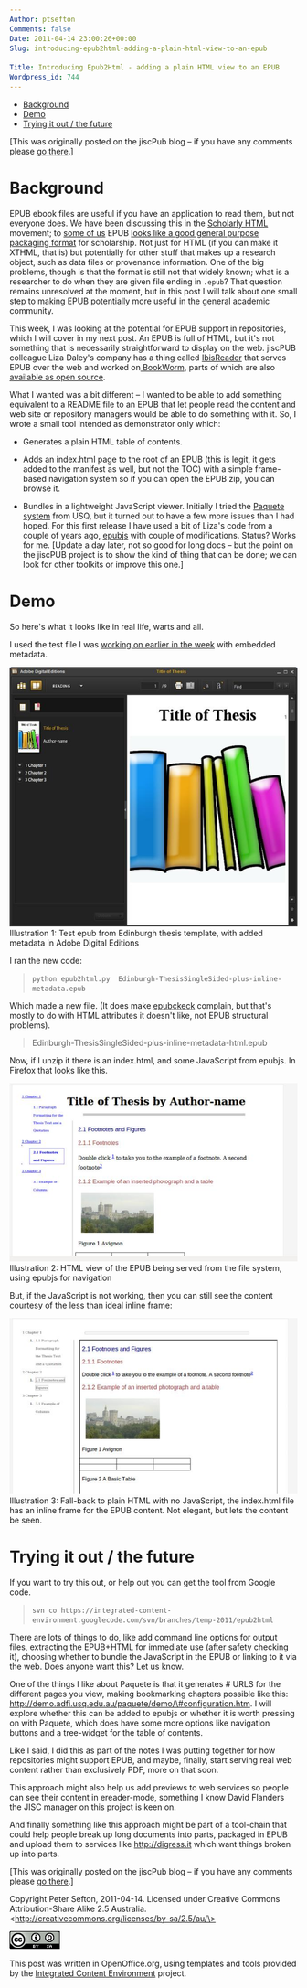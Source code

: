 ```yaml
---
Author: ptsefton
Comments: false
Date: 2011-04-14 23:00:26+00:00
Slug: introducing-epub2html-adding-a-plain-html-view-to-an-epub

Title: Introducing Epub2Html - adding a plain HTML view to an EPUB
Wordpress_id: 744
---
```


<div>

<div class="page-toc">

-   [<span>Background</span>](#id2)
-   [<span>Demo </span>](#id4)
-   [<span>Trying it out / the future</span>](#id5)

</div>

<div>

[This was originally posted on the jiscPub blog <span
class="spCh spChx2013">–</span> if you have any comments please
[<span>go
there</span>](http://jiscpub.blogs.edina.ac.uk/2011/04/14/introducing-epub2html-adding-a-plain-html-view-to-an-epub/).]

# <span id="id2"></span><span></span></a>Background

EPUB ebook files are useful if you have an application to read them, but
not everyone does. We have been discussing this in the [<span>Scholarly
HTML</span>](http://scholarlyhtml.org/) movement; to [<span>some of
us</span>](http://www.teleread.com/ebooks/beyond-the-pdf-%E2%80%A6-is-epub-by-martin-fenner-workshop-materials/)
EPUB [<span>looks like a good general purpose packaging
format</span>](http://ptsefton.com/2010/08/13/epub-as-a-way-of-packaging-scholarly-resources.htm)
for scholarship. Not just for HTML (if you can make it XTHML, that is)
but potentially for other stuff that makes up a research object, such as
data files or provenance information. One of the big problems, though is
that the format is still not that widely known; what is a researcher to
do when they are given file ending in `.epub`? That question remains
unresolved at the moment, but in this post I will talk about one small
step to making EPUB potentially more useful in the general academic
community.

This week, I was looking at the potential for EPUB support in
repositories, which I will cover in my next post. An EPUB is full of
HTML, but it's not something that is necessarily straightforward to
display on the web. jiscPUB colleague Liza Daley's company has a thing
called [<span>IbisReader</span>](http://ibisreader.com/) that serves
EPUB over the web and worked on[<span>
BookWorm</span>](http://bookworm.oreilly.com/), parts of which are also
[<span>available as open
source</span>](http://code.google.com/p/threepress/).

What I wanted was a bit different <span class="spCh spChx2013">–</span>
I wanted to be able to add something equivalent to a README file to an
EPUB that let people read the content and web site or repository
managers would be able to do something with it. So, I wrote a small tool
intended as demonstrator only which:

-   Generates a plain HTML table of contents.

-   Adds an index.html page to the root of an EPUB (this is legit, it
    gets added to the manifest as well, but not the TOC) with a simple
    frame-based navigation system so if you can open the EPUB zip, you
    can browse it.

-   Bundles in a lightweight JavaScript viewer. Initially I tried the
    [<span>Paquete
    system</span>](http://demo.adfi.usq.edu.au/paquete/demo/#module01.htm)
    from USQ, but it turned out to have a few more issues than I had
    hoped. For this first release I have used a bit of Liza's code from
    a couple of years ago,
    [<span>epubjs</span>](http://blog.threepress.org/2009/02/09/introducing-epubjs/)
    with couple of modifications. Status? Works for me. [Update a day
    later, not so good for long docs <span
    class="spCh spChx2013">–</span> but the point on the jiscPUB project
    is to show the kind of thing that can be done; we can look for other
    toolkits or improve this one.]

# <span id="id4"></span><span></span></a>Demo

So here's what it looks like in real life, warts and all.

I used the test file I was [<span>working on earlier in the
week</span>](http://jiscpub.blogs.edina.ac.uk/2011/04/11/metadata-in-word-processing-monographs-2/)
with embedded metadata.

<span
style="display: block"><a name="graphics1"><span></span></a>![graphics1](/wp-content/uploads/2011/04/2f5de0c5_643x579.jpeg)</span>Illustration
1: Test epub from Edinburgh thesis template, with added metadata in
Adobe Digital Editions

I ran the new code:

> `python epub2html.py  Edinburgh-ThesisSingleSided-plus-inline-metadata.epub`

Which made a new file. (It does make
[<span>epubckeck</span>](http://code.google.com/p/epubcheck/) complain,
but that's mostly to do with HTML attributes it doesn't like, not EPUB
structural problems).

> Edinburgh-ThesisSingleSided-plus-inline-metadata-html.epub

Now, if I unzip it there is an index.html, and some JavaScript from
epubjs. In Firefox that looks like this.

<span
style="display: block"><a name="graphics2"><span></span></a>![graphics2](/wp-content/uploads/2011/04/m7b4d760f_643x399.jpeg)</span>Illustration
2: HTML view of the EPUB being served from the file system, using epubjs
for navigation

But, if the JavaScript is not working, then you can still see the
content courtesy of the less than ideal inline frame:

<span
style="display: block"><a name="graphics3"><span></span></a>![graphics3](/wp-content/uploads/2011/04/m77e0cca1_643x392.jpeg)</span>Illustration
3: Fall-back to plain HTML with no JavaScript, the index.html file has
an inline frame for the EPUB content. Not elegant, but lets the content
be seen.

# <span id="id5"></span><span></span></a>Trying it out / the future

If you want to try this out, or help out you can get the tool from
Google code.

> `svn co https://integrated-content-environment.googlecode.com/svn/branches/temp-2011/epub2html`

There are lots of things to do, like add command line options for output
files, extracting the EPUB+HTML for immediate use (after safety checking
it), choosing whether to bundle the JavaScript in the EPUB or linking to
it via the web. Does anyone want this? Let us know.

One of the things I like about Paquete is that it generates \# URLS for
the different pages you view, making bookmarking chapters possible like
this:
[<span>http://demo.adfi.usq.edu.au/paquete/demo/\#configuration.htm</span>](http://demo.adfi.usq.edu.au/paquete/demo/#configuration.htm).
I will explore whether this can be added to epubjs or whether it is
worth pressing on with Paquete, which does have some more options like
navigation buttons and a tree-widget for the table of contents.

Like I said, I did this as part of the notes I was putting together for
how repositories might support EPUB, and maybe, finally, start serving
real web content rather than exclusively PDF, more on that soon.

This approach might also help us add previews to web services so people
can see their content in ereader-mode, something I know David Flanders
the JISC manager on this project is keen on.

And finally something like this approach might be part of a tool-chain
that could help people break up long documents into parts, packaged in
EPUB and upload them to services like
[<span>http://digress.it</span>](http://digress.it/) which want things
broken up into parts.

[This was originally posted on the jiscPub blog <span
class="spCh spChx2013">–</span> if you have any comments please
[<span>go
there</span>](http://jiscpub.blogs.edina.ac.uk/2011/04/14/introducing-epub2html-adding-a-plain-html-view-to-an-epub/).]

Copyright <span rel="http://purl.org/dc/elements/1.1/creator"
resource="http://trove.nla.gov.au/people/541658"><span
property="http://xmlns.com/foaf/0.1/name"
resource="http://trove.nla.gov.au/people/541658">Peter
Sefton</span></span>, 2011-04-14. Licensed under <span
rel="http://creativecommons.org/licence">Creative Commons
Attribution-Share Alike 2.5 Australia</span>.
\<http://creativecommons.org/licenses/by-sa/2.5/au/\>

<span class="Default_20_Paragraph_20_Font"><span
style="country:US; language:en; "><span
class="T1"><a name="HTTP:::DBPEDIA.ORG:SNORQL:?QUERY=SELECT+%3FRESOURCE%0D%0AWHERE+{+%0D%0A%3FRESOURCE+%3CHTTP%3A%2F%2FDBPEDIA.ORG%2FONTOLOGY%2FPERSON%2FBIRTHPLACE%3E+%3CHTTP%3A%2F%2FDBPEDIA.ORG%2FRESOURCE%2FSYDNEY%3E+%3B%0D%0A%3CHTTP%3A%2F%2FDBPEDIA.ORG%2FONTOLOGY%2FPERSON%"><span></span></a>![HTTP://DBPEDIA.ORG/SNORQL/?QUERY=SELECT+%3FRESOURCE%0D%0AWHERE+{+%0D%0A%3FRESOURCE+%3CHTTP%3A%2F%2FDBPEDIA.ORG%2FONTOLOGY%2FPERSON%2FBIRTHPLACE%3E+%3CHTTP%3A%2F%2FDBPEDIA.ORG%2FRESOURCE%2FSYDNEY%3E+%3B%0D%0A%3CHTTP%3A%2F%2FDBPEDIA.ORG%2FONTOLOGY%2FPERSON%](/wp-content/uploads/2011/04/m40ca94ba3.png)</span></span></span>

This post was written in OpenOffice.org, using templates and tools
provided by the [<span>Integrated Content
Environment</span>](http://ice.usq.edu.au/) project.

</div>

</div>
